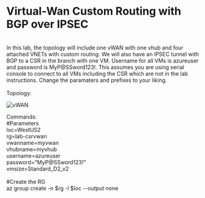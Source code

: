 # Virtual-Wan Custom Routing with BGP over IPSEC
<br>
In this lab, the topology will include one vWAN with one vhub and four attached VNETs with custom routing. We will also have an IPSEC tunnel with BGP to a CSR in the branch with one VM. Username for all VMs is azureuser and password is MyP@SSword123!. This assumes you are using serial console to connect to all VMs including the CSR which are not in the lab instructions. Change the paramaters and prefixes to your liking.
<br>
<br>
Topology:

![vWAN](https://user-images.githubusercontent.com/55964102/170731858-33bb09fc-cc2d-47c7-8c7a-baa08dad480c.jpg)
<br>

Commands:
<br>
#Parameters
<br>
loc=WestUS2
<br>
rg=lab-csrvwan
<br>
vwanname=myvwan
<br>
vhubname=myvhub
<br>
username=azureuser
<br>
password="MyP@SSword123!"
<br>
vmsize=Standard_D2_v2
<br>
<br>
#Create the RG
<br>
az group create -n $rg -l $loc --output none
